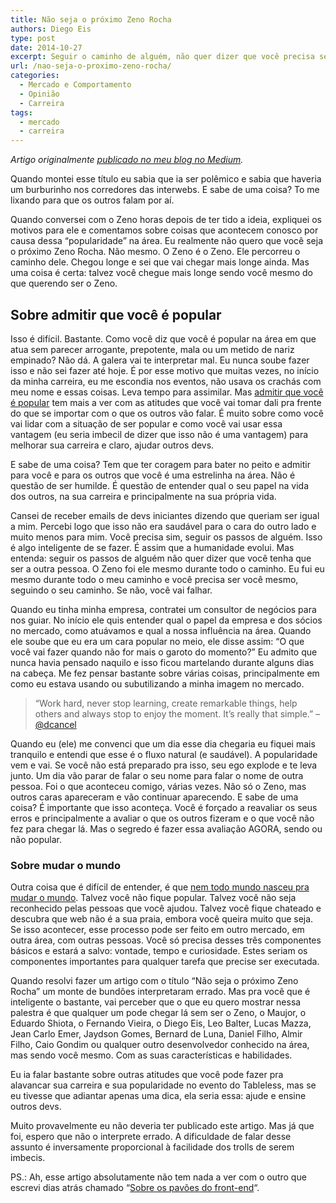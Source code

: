 ```yaml
---
title: Não seja o próximo Zeno Rocha
authors: Diego Eis
type: post
date: 2014-10-27
excerpt: Seguir o caminho de alguém, não quer dizer que você precisa ser essa pessoa.
url: /nao-seja-o-proximo-zeno-rocha/
categories:
  - Mercado e Comportamento
  - Opinião
  - Carreira
tags:
  - mercado
  - carreira
---
```

_Artigo originalmente [publicado no meu blog no Medium][1]._

Quando montei esse título eu sabia que ia ser polêmico e sabia que haveria um burburinho nos corredores das interwebs. E sabe de uma coisa? To me lixando para que os outros falam por aí.

Quando conversei com o Zeno horas depois de ter tido a ideia, expliquei os motivos para ele e comentamos sobre coisas que acontecem conosco por causa dessa “popularidade” na área. Eu realmente não quero que você seja o próximo Zeno Rocha. Não mesmo. O Zeno é o Zeno. Ele percorreu o caminho dele. Chegou longe e sei que vai chegar mais longe ainda. Mas uma coisa é certa: talvez você chegue mais longe sendo você mesmo do que querendo ser o Zeno.

## Sobre admitir que você é popular

Isso é difícil. Bastante. Como você diz que você é popular na área em que atua sem parecer arrogante, prepotente, mala ou um metido de nariz empinado? Não dá. A galera vai te interpretar mal. Eu nunca soube fazer isso e não sei fazer até hoje. É por esse motivo que muitas vezes, no início da minha carreira, eu me escondia nos eventos, não usava os crachás com meu nome e essas coisas. Leva tempo para assimilar. Mas [admitir que você é popular][2] tem mais a ver com as atitudes que você vai tomar dali pra frente do que se importar com o que os outros vão falar. É muito sobre como você vai lidar com a situação de ser popular e como você vai usar essa vantagem (eu seria imbecil de dizer que isso não é uma vantagem) para melhorar sua carreira e claro, ajudar outros devs.

E sabe de uma coisa? Tem que ter coragem para bater no peito e admitir para você e para os outros que você é uma estrelinha na área. Não é questão de ser humilde. É questão de entender qual o seu papel na vida dos outros, na sua carreira e principalmente na sua própria vida.

Cansei de receber emails de devs iniciantes dizendo que queriam ser igual a mim. Percebi logo que isso não era saudável para o cara do outro lado e muito menos para mim. Você precisa sim, seguir os passos de alguém. Isso é algo inteligente de se fazer. É assim que a humanidade evolui. Mas entenda: seguir os passos de alguém não quer dizer que você tenha que ser a outra pessoa. O Zeno foi ele mesmo durante todo o caminho. Eu fui eu mesmo durante todo o meu caminho e você precisa ser você mesmo, seguindo o seu caminho. Se não, você vai falhar.

Quando eu tinha minha empresa, contratei um consultor de negócios para nos guiar. No início ele quis entender qual o papel da empresa e dos sócios no mercado, como atuávamos e qual a nossa influência na área. Quando ele soube que eu era um cara popular no meio, ele disse assim: &#8220;O que você vai fazer quando não for mais o garoto do momento?&#8221; Eu admito que nunca havia pensado naquilo e isso ficou martelando durante alguns dias na cabeça. Me fez pensar bastante sobre várias coisas, principalmente em como eu estava usando ou subutilizando a minha imagem no mercado.

> “Work hard, never stop learning, create remarkable things, help others and always stop to enjoy the moment. It’s really that simple.” &#8211; [@dcancel][3]

Quando eu (ele) me convenci que um dia esse dia chegaria eu fiquei mais tranquilo e entendi que esse é o fluxo natural (e saudável). A popularidade vem e vai. Se você não está preparado pra isso, seu ego explode e te leva junto. Um dia vão parar de falar o seu nome para falar o nome de outra pessoa. Foi o que aconteceu comigo, várias vezes. Não só o Zeno, mas outros caras apareceram e vão continuar aparecendo. E sabe de uma coisa? É importante que isso aconteça. Você é forçado a reavaliar os seus erros e principalmente a avaliar o que os outros fizeram e o que você não fez para chegar lá. Mas o segredo é fazer essa avaliação AGORA, sendo ou não popular.

### Sobre mudar o mundo

Outra coisa que é difícil de entender, é que [nem todo mundo nasceu pra mudar o mundo][4]. Talvez você não fique popular. Talvez você não seja reconhecido pelas pessoas que você ajudou. Talvez você fique chateado e descubra que web não é a sua praia, embora você queira muito que seja. Se isso acontecer, esse processo pode ser feito em outro mercado, em outra área, com outras pessoas. Você só precisa desses três componentes básicos e estará a salvo: vontade, tempo e curiosidade. Estes seriam os componentes importantes para qualquer tarefa que precise ser executada.

Quando resolvi fazer um artigo com o título &#8220;Não seja o próximo Zeno Rocha&#8221; um monte de bundões interpretaram errado. Mas pra você que é inteligente o bastante, vai perceber que o que eu quero mostrar nessa palestra é que qualquer um pode chegar lá sem ser o Zeno, o Maujor, o Eduardo Shiota, o Fernando Vieira, o Diego Eis, Leo Balter, Lucas Mazza, Jean Carlo Emer, Jaydson Gomes, Bernard de Luna, Daniel Filho, Almir Filho, Caio Gondim ou qualquer outro desenvolvedor conhecido na área, mas sendo você mesmo. Com as suas características e habilidades.

Eu ia falar bastante sobre outras atitudes que você pode fazer pra alavancar sua carreira e sua popularidade no evento do Tableless, mas se eu tivesse que adiantar apenas uma dica, ela seria essa: ajude e ensine outros devs.

Muito provavelmente eu não deveria ter publicado este artigo. Mas já que foi, espero que não o interprete errado. A dificuldade de falar desse assunto é inversamente proporcional à facilidade dos trolls de serem imbecis.

PS.: Ah, esse artigo absolutamente não tem nada a ver com o outro que escrevi dias atrás chamado &#8220;[Sobre os pavões do front-end][5]&#8220;.

 [1]: https://medium.com/@diegoeis/nao-seja-o-proximo-zeno-rocha-df02fb8899ce
 [2]: https://medium.com/@zenorocha/ser-popular-e-uma-merda-b739836e4407
 [3]: https://twitter.com/dcancel/status/443831291625361408
 [4]: https://medium.com/brasil/conselhos-de-um-velho-programador-antissocial-e-ranzinza-3b32f7ba4561
 [5]: https://medium.com/@diegoeis/sobre-os-pavoes-do-front-end-91b8fe0bce00